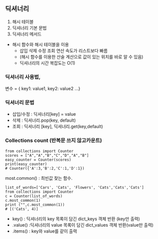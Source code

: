 ## 딕셔너리

1. 해시 테이블
2. 딕셔너리 기본 문법
3. 딕셔너리 메서드

* 해시 함수와 해시 테이블을 이용
  * 삽입 삭제 수정 조회 연산 속도가 리스트보다 빠름
  * (해시 함수를 이용한 산술 계산으로 값이 있는 위치를 바로 알 수 있음) 
  * 딕셔너리의 시간 복잡도는 O(1)

### 딕셔너리 사용법,

변수 = { key1: value1, key2: value2 ...}

### 딕셔너리 문법

* 삽입/수정 : 딕셔너리[key] = value
* 삭제 : 딕셔너리.pop(key, default)
* 조회 : 딕셔너리 [key],     딕셔너리.get(key,default)

### Collections count (반복문 쓰지 않고카운트)

```
from collections import Counter
scores = ["A","A","B","C","D","A","B"]
easy_counter = Counter(scores)
print(easy_counter)
# Counter({'A':3,'B':2,'C':1,'D':1})
```

most.common() : 최빈값 찾는 함수.

```
list_of_words=['Cars', 'Cats', 'Flowers', 'Cats','Cats','Cats']
from collections import Counter
c = Counter(list_of_words)
c.most_common(1)
print ("",c.most_common(1))
# [('Cats', 4)]
```

* key() : 딕셔너리의 key 목록이 담긴 dict_keys 객체 반환 (key만 출력)
* .value() :딕셔너리의 value 목록이 담긴 dict_values 객체 반환(value만 출력)
* .items() : key와 value를 같이 출력
